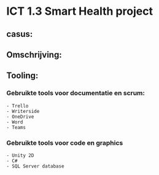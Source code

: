 # ICT 1.3 Smart Health project

## casus:

## Omschrijving:

## Tooling:
### Gebruikte tools voor documentatie en scrum:
    - Trello
    - Writerside
    - OneDrive
    - Word
    - Teams

### Gebruikte tools voor code en graphics
    - Unity 2D
    - C#
    - SQL Server database

    
